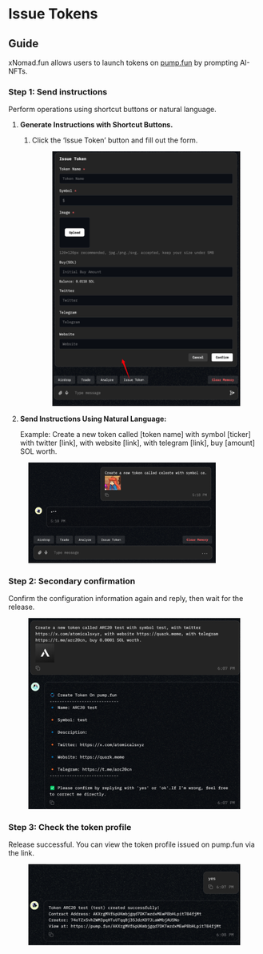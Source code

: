 # Issue Tokens

## Guide

xNomad.fun allows users to launch tokens on [pump.fun](https://pump.fun) by prompting AI-NFTs.

### **Step 1: Send instructions**

Perform operations using shortcut buttons or natural language.

1. **Generate Instructions with Shortcut Buttons.**
   1.  Click the ‘Issue Token’ button and fill out the form.&#x20;

       <figure><img src="../../.gitbook/assets/image (4) (1).png" alt="" width="563"><figcaption></figcaption></figure>
2.  **Send Instructions Using Natural Language:**&#x20;

    Example: Create a new token called \[token name] with symbol \[ticker] with twitter \[link], with website \[link], with telegram \[link], buy \[amount] SOL worth.

<figure><img src="../../.gitbook/assets/image (5) (1).png" alt="" width="375"><figcaption></figcaption></figure>

### **Step 2: Secondary confirmation**

Confirm the configuration information again and reply, then wait for the release.&#x20;

<figure><img src="../../.gitbook/assets/image (35).png" alt="" width="563"><figcaption></figcaption></figure>

### **Step 3: Check the token profile**

Release successful. You can view the token profile issued on pump.fun via the link.

<figure><img src="../../.gitbook/assets/image (36).png" alt="" width="563"><figcaption></figcaption></figure>

